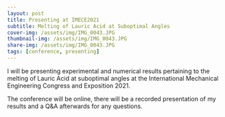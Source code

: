 ```yaml
---
layout: post
title: Presenting at IMECE2021
subtitle: Melting of Lauric Acid at Suboptimal Angles 
cover-img: /assets/img/IMG_0043.JPG
thumbnail-img: /assets/img/IMG_0043.JPG
share-img: /assets/img/IMG_0043.JPG
tags: [conference, presenting]
---
```


I will be presenting experimental and numerical results pertaining to the melting of Lauric Acid at suboptimal angles at the International Mechanical Engineering Congress and Exposition 2021. 

The conference will be online, there will be a recorded presentation of my results and a Q&A afterwards for any questions. 

